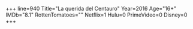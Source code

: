 +++
line=940
Title="La querida del Centauro"
Year=2016
Age="16+"
IMDb="8.1"
RottenTomatoes=""
Netflix=1
Hulu=0
PrimeVideo=0
Disney=0
+++

